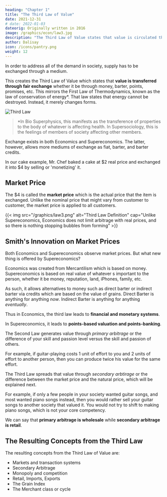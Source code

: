```yaml
---
heading: "Chapter 1"
title: "The Third Law of Value"
date: 2021-12-31
# date: 2022-01-03
dateorig: Originally written in 2016
image: /graphics/econ/law3.jpg
description: "The Third Law of Value states that value is circulated through the economy through fair exchanges."
author: Dalisay
icon: /icons/pantry.png
weight: 12
---
```



<!-- Commercial system focuses on self-interest 
A lot of work is duplicated 
coordinates work, investments, resources (supply/demand)    -->


In order to address all of the demand in society, supply has to be exchanged through a medium. 

This creates the Third Law of Value which states that **value is transferred through fair exchange** whether it be through money, barter, points, promises, etc. This mirrors the First Law of Thermodynamics, known as the law of conservation of energy*. That law states that energy cannot be destroyed. Instead, it merely changes forms.


![Third Law](/graphics/econ/law3.jpg)

> *In Bio Superphysics, this manifests as the transference of properties to the body of whatever is affecting health. In Supersociology, this is the feelings of members of society affecting other members. 


Exchange exists in both Economics and Supereconomics. The latter, however, allows more mediums of exchange as fiat, barter, and barter credits.  

In our cake example, Mr. Chef baked a cake at $2 real price and exchanged it into $4 by selling or 'monetizing' it. 


## Market Price

The $4 is called the **market price** which is the actual price that the item is exchanged. Unlike the nominal price that might vary from customer to customer, the market price is applied to all customers. 

{{< img src="/graphics/law3.png" alt="Third Law Definition" cap="Unlike Supereconomics, Economics does not limit arbitrage with real prices, and so there is nothing stopping bubbles from forming" >}}


<!-- A change in the nominal value comes from the difference between the nominal price and the market price, leading to the real price and real value(these concepts are not all present in Economics). This creates transaction systems such as cash, credit, barter, andresource credits. Under this law are supply and demand, monetary theories (money supply, inflation, etc) and the double coincidence of wants of barter. -->

<!-- We then input these laws according to our eagle equation in order to create our ‘equation’ for demand and supply as ps:pdD. This overturns the mercantilist ‘Law’ of Supply and Demand of Economics which treats of s and d as equals:
 -->

## Smith's Innovation on Market Prices

Both Economics and Supereconomics observe market prices. But what new thing is offered by Supereconomics?

Economics was created from Mercantilism which is based on money. Supereconomics is based on real value of whatever s important to the person, whether it be money, reputation, land, iPhones, family, etc. 

As such, it allows alternatives to money such as direct barter or indirect barter via credits which are based on the value of grains. Direct Barter is anything for anything *now*. Indirect Barter is anything for anything *eventually*.

Thus in Economics, the third law leads to **financial and monetary systems**. 

In Supereconomics, it leads to **points-based valuation and points-banking**. 

The Second Law generates value through *primary arbitrage* or the difference of your skill and passion level versus the skill and passion of others. 

For example, if guitar-playing costs 1 unit of effort to you and 2 units of effort to another person, then you can produce twice his value for the same effort. 

The Third Law spreads that value through *secondary arbtirage* or the difference between the market price and the natural price, which will be explained next. 

For example, if only a few people in your society wanted guitar songs, and most wanted piano songs instead, then you would rather sell your guitar songs to another society that valued it. You would not try to shift to making piano songs, which is not your core competency. 

We can say that **primary arbitrage is wholesale** while **secondary arbitrage is retail**. 


## The Resulting Concepts from the Third Law

The resulting concepts from the Third Law of Value are:

- Markets and transaction systems
- Secondary Arbitrage
- Monopoly and competition
- Retail, Imports, Exports
- The Grain Index
- The Merchant class or cycle

